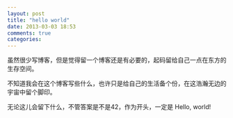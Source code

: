 ```yaml
---
layout: post
title: "hello world"
date: 2013-03-03 18:53
comments: true
categories: 
---
```

虽然很少写博客，但是觉得留一个博客还是有必要的，起码留给自己一点在东方的生存空间。

不知道我会在这个博客写些什么，也许只是给自己的生活备个份，在这浩瀚无边的宇宙中留个脚印。

无论这儿会留下什么，不管答案是不是42，作为开头，一定是 Hello, world!
